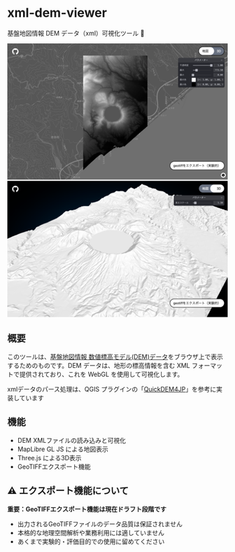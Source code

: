 # xml-dem-viewer

基盤地図情報 DEM データ（xml）可視化ツール 🗻

![alt text](image/image-1.png)
![alt text](image/image-2.png)

## 概要

このツールは、[基盤地図情報 数値標高モデル(DEM)データ](https://service.gsi.go.jp/kiban/app/map/?search=dem)をブラウザ上で表示するためのものです。DEM データは、地形の標高情報を含む XML フォーマットで提供されており、これを WebGL を使用して可視化します。

xmlデータのパース処理は、QGIS プラグインの「[QuickDEM4JP](https://plugins.qgis.org/plugins/QuickDEM4JP/)」を参考に実装しています

## 機能

- DEM XMLファイルの読み込みと可視化
- MapLibre GL JS による地図表示
- Three.js による3D表示
- GeoTIFFエクスポート機能

## ⚠️ エクスポート機能について

**重要：GeoTIFFエクスポート機能は現在ドラフト段階です**

- 出力されるGeoTIFFファイルのデータ品質は保証されません
- 本格的な地理空間解析や業務利用には適していません
- あくまで実験的・評価目的での使用に留めてください
